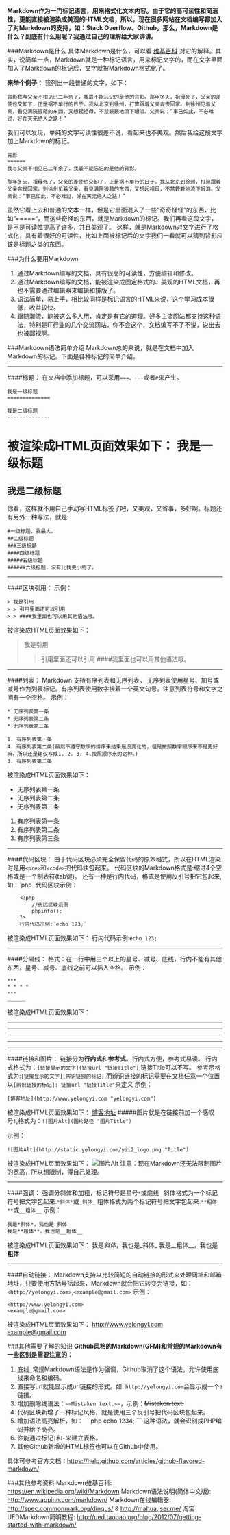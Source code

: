 **Markdown作为一门标记语言，用来格式化文本内容。由于它的高可读性和简洁性，更能直接被渲染成美观的HTML文档，所以，现在很多网站在文档编写都加入了对Markdown的支持，如：Stack Overflow、Github。那么，Markdown是什么？到底有什么用呢？我通过自己的理解给大家讲讲。**

###Markdown是什么
具体Markdown是什么，可以看 [维基百科](https://en.wikipedia.org/wiki/Markdown) 对它的解释。其实，说简单一点，Markdown就是一种标记语言，用来标记文字的，而在文字里面加入了Markdown的标记后，文字就被Markdown格式化了。

**来举个例子：**
我列出一段普通的文字，如下：
```
背影我与父亲不相见已二年余了，我最不能忘记的是他的背影。那年冬天，祖母死了，父亲的差使也交卸了，正是祸不单行的日子。我从北京到徐州，打算跟着父亲奔丧回家。到徐州见着父亲，看见满院狼藉的东西，又想起祖母，不禁簌簌地流下眼泪。父亲说：“事已如此，不必难过，好在天无绝人之路！”
```
我们可以发现，单纯的文字可读性很差不说，看起来也不美观。然后我给这段文字加上Markdown的标记。
```
背影
======
我与父亲不相见已二年余了，我最不能忘记的是他的背影。

那年冬天，祖母死了，父亲的差使也交卸了，正是祸不单行的日子。我从北京到徐州，打算跟着父亲奔丧回家。到徐州见着父亲，看见满院狼藉的东西，又想起祖母，不禁簌簌地流下眼泪。父亲说：“事已如此，不必难过，好在天无绝人之路！”
```
虽然它看上去和普通的文本一样，但是它里面混入了一些“奇奇怪怪”的东西，比如”=====“，而这些奇怪的东西，就是Markdown的标记。我们再看这段文字，是不是可读性提高了许多，并且美观了。
这样，就是Markdown对文字进行了格式化，具有着很好的可读性，比如上面被标记后的文字我们一看就可以猜到背影应该是标题之类的东西。

###为什么要用Markdown
1. 通过Markdown编写的文档，具有很高的可读性，方便编辑和修改。
2. 通过Markdown编写的文档，能被渲染成固定格式的、美观的HTML文档，再也不需要通过编辑器来编辑和排版了。
3. 语法简单，易上手，相比较同样是标记语言的HTML来说，这个学习成本很低，收益较快。
4. 跟随潮流，能被这么多人用，肯定是有它的道理。好多主流网站都支持这种语法，特别是IT行业的几个交流网站，你不会这个，文档编写不了不说，说出去也被鄙视啊。

###Markdown语法简单介绍
Markdown总的来说，就是在文档中加入Markdown的标记。下面是各种标记的简单介绍。
***
####标题：
在文档中添加标题，可以采用`===、---`或者`#`来产生。
```
我是一级标题
==============

我是二级标题
--------------
```
被渲染成HTML页面效果如下：
我是一级标题
==============

我是二级标题
--------------
你看，这样就不用自己手动写HTML标签了吧，又美观，又省事，多好啊。标题还有另外一种写法，就是:
```
#一级标题，我最大。
##二级标题
###三级标题
####四级标题
#####五级标题
######六级标题，没有比我更小的了。
```

***
####区块引用：
示例：
```
> 我是引用
> > 引用里面还可以引用
> > ####我里面也可以用其他语法哦。
```
被渲染成HTML页面效果如下：
> 我是引用
> > 引用里面还可以引用
> > ####我里面也可以用其他语法哦。

***
####列表：
Markdown 支持有序列表和无序列表。
无序列表使用星号、加号或减号作为列表标记。有序列表使用数字接着一个英文句号。注意列表符号和文字之间有一个空格。
示例：
```
* 无序列表第一条
* 无序列表第二条
* 无序列表第三条

1. 有序列表第一条
4. 有序列表第二条(虽然不遵守数字的排序来结果是没变化的，但是按照数字顺序来不是更好嘛，所以还是建议写成1. 2. 3. 4.按照顺序来的这种。)
3. 有序列表第三条
```
被渲染成HTML页面效果如下：
* 无序列表第一条
* 无序列表第二条
* 无序列表第三条

1. 有序列表第一条
4. 有序列表第二条
3. 有序列表第三条

***
####代码区块：
由于代码区块必须完全保留代码的原本格式，所以在HTML渲染时是用`<pre>`和`<code>`把代码块包起来。
代码区块的Markdown格式是:缩进4个空格或是一个制表符(tab键)。
还有一种是行内代码，格式是使用反引号把它包起来,如：\`php\`
代码区块示例：
```
    <?php
        //代码区块示例
        phpinfo();
    ?>
    行内代码示例:`echo 123;`
```
被渲染成HTML页面效果如下：
    <?php
        //代码区块示例
        phpinfo();
    ?>
行内代码示例:`echo 123;`

***
####分隔线：
格式：在一行中用三个以上的星号、减号、底线，行内不能有其他东西，星号、减号、底线之前可以插入空格。
示例：
```
***
* * * *
---
______
```
被渲染成HTML页面效果如下：
***
* * * *
---
______

***
####链接和图片：
链接分为**行内式**和**参考式**。行内式方便，参考式易读。
行内式格式为：`[链接显示的文字](链接url "链接Title")`,链接Title可以不写。
参考示格式为:`[链接显示的文字][辨识链接的标记]`,而辨识链接的标记需要在文档任意一个位置以`[辨识链接的标记]: 链接url "链接Title"`来定义
示例：
```
[博客地址](http://www.yelongyi.com "yelongyi.com")
```
被渲染成HTML页面效果如下：
[博客地址](http://www.yelongyi.com "yelongyi.com")
#####图片就是在链接前加一个感叹号`!`,格式为：`![图片Alt](图片路径 "图片Title")`

示例：
```
![图片Alt](http://static.yelongyi.com/yii2_logo.png "Title")
```
被渲染成HTML页面效果如下：
![图片Alt](http://static.yelongyi.com/yii2_logo.png "Title")
注意：现在Markdown还无法限制图片的宽高，所以想限制，得自己处理。

***
####强调：
强调分斜体和加粗，标记符号是星号`*`或底线`_`
斜体格式为一个标记符号把文字包起来:`*斜体*`或`_斜体_`
粗体格式为两个标记符号把文字包起来:`**粗体**`或`__粗体__`
示例：
```
我是*斜体*，我也是_斜体_
我是**粗体**，我也是__粗体__
```
被渲染成HTML页面效果如下：
我是*斜体*，我也是_斜体_
我是__粗体__，我也是**粗体**

***
####自动链接：
Markdown支持以比较简短的自动链接的形式来处理网址和邮箱地址，只要使用方括号括起来，Markdown就会把它转变为链接，如：`<http://yelongyi.com>`,`<example@gmail.com>`
示例：
```
<http://www.yelongyi.com>
<example@gmail.com>
```
被渲染成HTML页面效果如下：
<http://www.yelongyi.com>
<example@gmail.com>

###其他需要了解的知识
**Github风格的Markdown(GFM)和常规的Markdown有一些区别是需要注意的：**
1. 底线`_`常规Markdown语法是作为强调，Github取消了这个语法，允许使用底线来命名和编码。
2. 直接写url就能显示成url链接的形式。如: `http://yelongyi.com`会显示成一个a链接。
3. 增加删除线语法：`~~Mistaken text.~~`，示例：~~Mistaken text.~~
4. 代码区块新增了一种标记风格，就是使用三个反引号把代码区块包起来。
5. 增加语法高亮解析，如：
\`\`\`php
    echo 1234;
\`\`\`
这种语法，就会识别成PHP编码并给予高亮。
6. 你能通过标记`|`和`-`来建立表格。
7. 其他Github新增的HTML标签也可以在Github中使用。

具体可参考官方文档：https://help.github.com/articles/github-flavored-markdown/




###其他参考资料
Markdown维基百科: https://en.wikipedia.org/wiki/Markdown
Markdown语法说明(简体中文版): http://www.appinn.com/markdown/
Markdown在线编辑器: http://spec.commonmark.org/dingus/ & http://mahua.jser.me/
淘宝UEDMarkdown简明教程: http://ued.taobao.org/blog/2012/07/getting-started-with-markdown/

